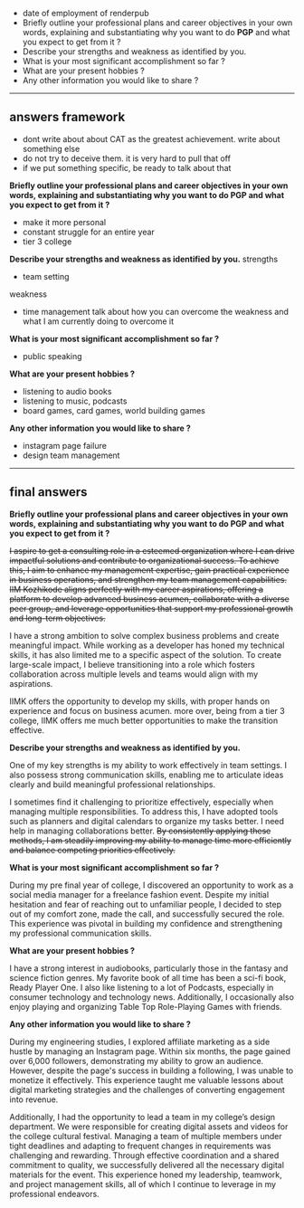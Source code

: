 - date of employment of renderpub
- Briefly outline your professional plans and career objectives in your own words, explaining and substantiating why you want to do **PGP** and what you expect to get from it ?
- Describe your strengths and weakness as identified by you.
- What is your most significant accomplishment so far ?
- What are your present hobbies ?
- Any other information you would like to share ?
---
## answers framework
- dont write about about CAT as the greatest achievement. write about something else
- do not try to deceive them. it is very hard to pull that off
- if we put something specific, be ready to talk about that

**Briefly outline your professional plans and career objectives in your own words, explaining and substantiating why you want to do PGP and what you expect to get from it ?**
- make it more personal
- constant struggle for an entire year
- tier 3 college

**Describe your strengths and weakness as identified by you.**
strengths
- team setting

weakness
- time management
talk about how you can overcome the weakness and what I am currently doing to overcome it

**What is your most significant accomplishment so far ?**
- public speaking

**What are your present hobbies ?**
- listening to audio books
- listening to music, podcasts
- board games, card games, world building games

**Any other information you would like to share ?**
- instagram page failure
- design team management

---
## final answers
**Briefly outline your professional plans and career objectives in your own words, explaining and substantiating why you want to do PGP and what you expect to get from it ?**

~~I aspire to get a consulting role in a esteemed organization where I can drive impactful solutions and contribute to organizational success. To achieve this, I aim to enhance my management expertise, gain practical experience in business operations, and strengthen my team management capabilities. IIM Kozhikode aligns perfectly with my career aspirations, offering a platform to develop advanced business acumen, collaborate with a diverse peer group, and leverage opportunities that support my professional growth and long-term objectives.~~

I have a strong ambition to solve complex business problems and create meaningful impact. While working as a developer has honed my technical skills, it has also limited me to a specific aspect of the solution. To create large-scale impact, I believe transitioning into a role which fosters collaboration across multiple levels and teams would align with my aspirations.

IIMK offers the opportunity to develop my skills, with proper hands on experience and focus on business acumen. more over, being  from a tier 3 college, IIMK offers me much better opportunities to make the transition effective.

**Describe your strengths and weakness as identified by you.**

One of my key strengths is my ability to work effectively in team settings. I also possess strong communication skills, enabling me to articulate ideas clearly and build meaningful professional relationships.

I sometimes find it challenging to prioritize effectively, especially when managing multiple responsibilities. To address this, I have adopted tools such as planners and digital calendars to organize my tasks better. I need help in managing collaborations better. ~~By consistently applying these methods, I am steadily improving my ability to manage time more efficiently and balance competing priorities effectively.~~

**What is your most significant accomplishment so far ?**

During my pre final year of college, I discovered an opportunity to work as a social media manager for a freelance fashion event. Despite my initial hesitation and fear of reaching out to unfamiliar people, I decided to step out of my comfort zone, made the call, and successfully secured the role. This experience was pivotal in building my confidence and strengthening my professional communication skills.

**What are your present hobbies ?**

I have a strong interest in audiobooks, particularly those in the fantasy and science fiction genres. My favorite book of all time has been a sci-fi book, Ready Player One. I also like listening to a lot of Podcasts, especially in consumer technology and technology news. Additionally, I occasionally also enjoy playing and organizing Table Top Role-Playing Games with friends.

**Any other information you would like to share ?**

During my engineering studies, I explored affiliate marketing as a side hustle by managing an Instagram page. Within six months, the page gained over 6,000 followers, demonstrating my ability to grow an audience. However, despite the page's success in building a following, I was unable to monetize it effectively. This experience taught me valuable lessons about digital marketing strategies and the challenges of converting engagement into revenue.

Additionally, I had the opportunity to lead a team in my college’s design department. We were responsible for creating digital assets and videos for the college cultural festival. Managing a team of multiple members under tight deadlines and adapting to frequent changes in requirements was challenging and rewarding. Through effective coordination and a shared commitment to quality, we successfully delivered all the necessary digital materials for the event. This experience honed my leadership, teamwork, and project management skills, all of which I continue to leverage in my professional endeavors.
